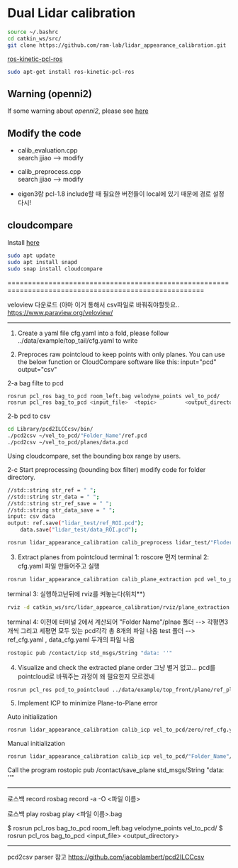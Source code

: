 # Dual Lidar calibration
```bash
source ~/.bashrc
cd catkin_ws/src/
git clone https://github.com/ram-lab/lidar_appearance_calibration.git
```
[ros-kinetic-pcl-ros](https://github.com/uzh-rpg/rpg_svo_example/issues/44)
```bash
sudo apt-get install ros-kinetic-pcl-ros
```
## Warning (openni2)
If some warning about *openni2*, please see [here](https://github.com/autowarefoundation/autoware/issues/1072)

## Modify the code
- calib_evaluation.cpp <br/>
search jjiao --> modify
- calib_preprocess.cpp <br/>
search jjiao --> modify
  
- eigen3랑 pcl-1.8 include할 때 필요한 버전들이 local에 있기 때문에 경로 설정 다시!
  
## cloudcompare
Install [here](https://snapcraft.io/install/cloudcompare/ubuntu)
```bash
sudo apt update
sudo apt install snapd
sudo snap install cloudcompare
```  
  ======================================================================================================
  
  veloview 다운로드 (아마 이거 통해서 csv파일로 바꿔줘야할듯요..
https://www.paraview.org/veloview/
  

----------------------------------------------------------------------------------------------------------
1. Create a yaml file cfg.yaml into a fold, please follow ../data/example/top_tail/cfg.yaml to write

2. Preproces raw pointcloud to keep points with only planes. You can use the below function or CloudCompare software like this: input="pcd" output="csv"

2-a 
bag filte to pcd
```bash
rosrun pcl_ros bag_to_pcd room_left.bag velodyne_points vel_to_pcd/
rosrun pcl_ros bag_to_pcd <input_file>  <topic>         <output_directory>
```
2-b
pcd to csv
```bash
cd Library/pcd2ILCCcsv/bin/
./pcd2csv ~/vel_to_pcd/"Folder_Name"/ref.pcd
./pcd2csv ~/vel_to_pcd/planes/data.pcd
```
Using cloudcompare, set the bounding box range by users.

2-c
Start preprocessing (bounding box filter)
modify code for folder directory.
```bash
//std::string str_ref = " ";
//std::string str_data = " ";
//std::string str_ref_save = " ";
//std::string str_data_save = " ";
input: csv data
output: ref.save("lidar_test/ref_ROI.pcd");
	data.save("lidar_test/data_ROI.pcd");
```
 
```bash
rosrun lidar_appearance_calibration calib_preprocess lidar_test/"Floder name"/ref.csv lidar_test/"Floder name"/data.csv
```

3. Extract planes from pointcloud
terminal 1:
roscore 먼저
terminal 2:
cfg.yaml 파일 만들어주고 실행
```bash
rosrun lidar_appearance_calibration calib_plane_extraction pcd vel_to_pcd/"Folder Name"/cfg.yaml
```
terminal 3:
실행하고난뒤에 rviz를 켜놓는다(위치**)
```bash
rviz -d catkin_ws/src/lidar_appearce_calibration/rviz/plane_extraction.rviz
```
terminal 4:
이전에 
터미널 2에서 계산되어 
"Folder Name"/plnae 폴더 --> 각평면3개씩 그리고 세평면 모두 있는 pcd각각 총 8개의 파일 나옴
test 폴더 --> ref_cfg.yaml , data_cfg.yaml 두개의 파일 나옴 
```bash
rostopic pub /contact/icp std_msgs/String "data: ''" 
```

4. Visualize and check the extracted plane order
그냥 별거 없고... pcd를 pointcloud로 바꿔주는 과정이 왜 필요한지 모르겠네
```bash
rosrun pcl_ros pcd_to_pointcloud ../data/example/top_front/plane/ref_planes.pcd
```

5. Implement ICP to minimize Plane-to-Plane error

Auto initialization
```bash
rosrun lidar_appearance_calibration calib_icp vel_to_pcd/zero/ref_cfg.yaml vel_to_pcd/zero/data_cfg.yaml a
```

Manual initialization
```bash
rosrun lidar_appearance_calibration calib_icp vel_to_pcd/"Folder_Name"/ref_cfg.yaml vel_to_pcd/"Folder_Name"/data_cfg.yaml m
```

Call the program
rostopic pub /contact/save_plane std_msgs/String "data: ''"

---------------------------------------------------------------------------------
로스백 record
rosbag record -a -O <파일 이름>

로스백 play
rosbag play <파일 이름>.bag

$ rosrun pcl_ros bag_to_pcd room_left.bag velodyne_points vel_to_pcd/
$ rosrun pcl_ros bag_to_pcd <input_file>  <topic>         <output_directory>

----------------------------------------------------------------------
pcd2csv parser 참고
https://github.com/jacoblambert/pcd2ILCCcsv

